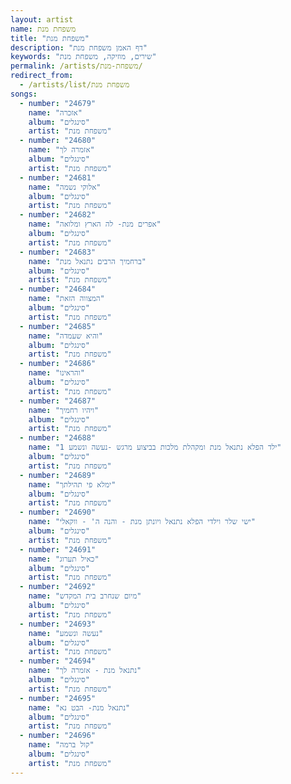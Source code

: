 ```yaml
---
layout: artist
name: משפחת מנת
title: "משפחת מנת"
description: "דף האמן משפחת מנת"
keywords: "שירים, מוזיקה, משפחת מנת"
permalink: /artists/משפחת-מנת/
redirect_from:
  - /artists/list/משפחת מנת
songs:
  - number: "24679"
    name: "אזכרה"
    album: "סינגלים"
    artist: "משפחת מנת"
  - number: "24680"
    name: "אזמרה לך"
    album: "סינגלים"
    artist: "משפחת מנת"
  - number: "24681"
    name: "אלוקי נשמה"
    album: "סינגלים"
    artist: "משפחת מנת"
  - number: "24682"
    name: "אפרים מנת- לה הארץ ומלואה"
    album: "סינגלים"
    artist: "משפחת מנת"
  - number: "24683"
    name: "ברחמיך הרבים נתנאל מנת"
    album: "סינגלים"
    artist: "משפחת מנת"
  - number: "24684"
    name: "המצווה הזאת"
    album: "סינגלים"
    artist: "משפחת מנת"
  - number: "24685"
    name: "והיא שעמדה"
    album: "סינגלים"
    artist: "משפחת מנת"
  - number: "24686"
    name: "והראינו"
    album: "סינגלים"
    artist: "משפחת מנת"
  - number: "24687"
    name: "ויהיו רחמיך"
    album: "סינגלים"
    artist: "משפחת מנת"
  - number: "24688"
    name: "ילד הפלא נתנאל מנת ומקהלת מלכות בביצוע מרגש -נעשה ונשמע 1"
    album: "סינגלים"
    artist: "משפחת מנת"
  - number: "24689"
    name: "ימלא פי תהילתך"
    album: "סינגלים"
    artist: "משפחת מנת"
  - number: "24690"
    name: "ישי שלר וילדי הפלא נתנאל ויונתן מנת - והנה ה' - ווקאלי"
    album: "סינגלים"
    artist: "משפחת מנת"
  - number: "24691"
    name: "כאיל תערוג"
    album: "סינגלים"
    artist: "משפחת מנת"
  - number: "24692"
    name: "מיום שנחרב בית המקדש"
    album: "סינגלים"
    artist: "משפחת מנת"
  - number: "24693"
    name: "נעשה ונשמע"
    album: "סינגלים"
    artist: "משפחת מנת"
  - number: "24694"
    name: "נתנאל מנת - אזמרה לך"
    album: "סינגלים"
    artist: "משפחת מנת"
  - number: "24695"
    name: "נתנאל מנת- הבט נא"
    album: "סינגלים"
    artist: "משפחת מנת"
  - number: "24696"
    name: "קול ברמה"
    album: "סינגלים"
    artist: "משפחת מנת"
---
```

